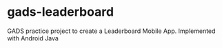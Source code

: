 # gads-leaderboard
GADS practice project to create a Leaderboard Mobile App. Implemented with Android Java
